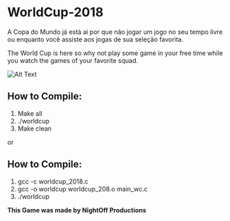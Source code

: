 # WorldCup-2018

A Copa do Mundo já está ai por que não jogar um jogo no seu tempo livre ou enquanto você assiste aos jogas de sua seleção favorita.

The World Cup is here so why not play some game in your free time while you watch the games of your favorite squad.

![Alt Text](https://i.imgur.com/zYMH5Uc.png)

## How to Compile:

1. Make all
2. ./worldcup
3. Make clean

or 

## How to Compile:

1. gcc -c worldcup_2018.c
2. gcc -o worldcup worldcup_208.o main_wc.c
3. ./worldcup

**This Game was made by NightOff Productions**

